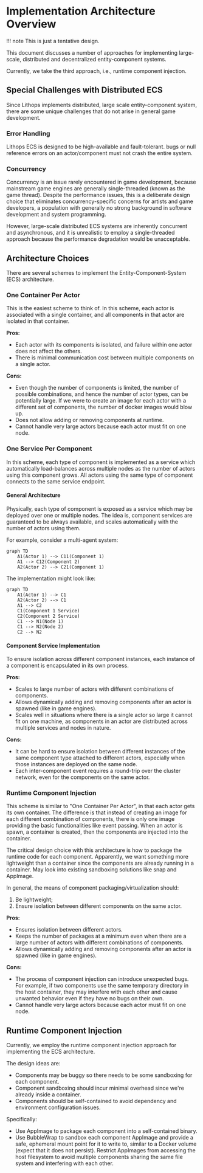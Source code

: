 # Implementation Architecture Overview

!!! note
    This is just a tentative design.

This document discusses a number of approaches
for implementing large-scale,
distributed and decentralized entity-component systems.

Currently, we take the third approach,
i.e., runtime component injection.

## Special Challenges with Distributed ECS

Since Lithops implements distributed, large scale entity-component system,
there are some unique challenges that do not arise in general game development.

### Error Handling

Lithops ECS is designed to be high-available and fault-tolerant.
bugs or null reference errors on an actor/component must not crash the entire system.

### Concurrency

Concurrency is an issue rarely encountered in game development,
because mainstream game engines are generally single-threaded
(known as the game thread).
Despite the performance issues,
this is a deliberate design choice
that eliminates concurrency-specific concerns
for artists and game developers,
a population with generally no strong background
in software development and system programming.

However, large-scale distributed ECS systems are
inherently concurrent and asynchronous,
and it is unrealistic to employ a single-threaded approach
because the performance degradation would be unacceptable.

## Architecture Choices

There are several schemes to implement the Entity-Component-System (ECS) architecture.

### One Container Per Actor

This is the easiest scheme to think of.
In this scheme,
each actor is associated with a single container,
and all components in that actor are isolated in that container.

**Pros:**

- Each actor with its components is isolated,
and failure within one actor does not affect the others.
- There is minimal communication cost between multiple components on a single actor.

**Cons:**

- Even though the number of components is limited,
the number of possible combinations,
and hence the number of actor types,
can be potentially large.
If we were to create an image for each actor with a different set of components,
the number of docker images would blow up.
- Does not allow adding or removing components at runtime.
- Cannot handle very large actors because each actor must fit on one node.

### One Service Per Component

In this scheme,
each type of component is implemented as a service
which automatically load-balances across multiple nodes
as the number of actors using this component grows.
All actors using the same type of component
connects to the same service endpoint.

#### General Architecture

Physically, each type of component is exposed as a service
which may be deployed over one or multiple nodes.
The idea is, component services are guaranteed to be always available,
and scales automatically with the number of actors using them.

For example, consider a multi-agent system:

```mermaid
graph TD
    A1(Actor 1) --> C11(Component 1)
    A1 --> C12(Component 2)
    A2(Actor 2) --> C21(Component 1)
```

The implementation might look like:

```mermaid
graph TD
    A1(Actor 1) --> C1
    A2(Actor 2) --> C1
    A1 --> C2
    C1(Component 1 Service)
    C2(Component 2 Service)
    C1 --> N1(Node 1)
    C1 --> N2(Node 2)
    C2 --> N2
```

#### Component Service Implementation

To ensure isolation across different component instances,
each instance of a component is encapsulated in its own process.

**Pros:**

- Scales to large number of actors with different combinations of components.
- Allows dynamically adding and removing components
  after an actor is spawned (like in game engines).
- Scales well in situations where
there is a single actor so large it cannot fit on one machine,
as components in an actor are distributed
across multiple services and nodes in nature.

**Cons:**

- It can be hard to ensure isolation between
  different instances of the same component type
  attached to different actors,
  especially when those instances are deployed on the same node.
- Each inter-component event requires a round-trip over the cluster network,
  even for the components on the same actor.

### Runtime Component Injection

This scheme is similar to "One Container Per Actor",
in that each actor gets its own container.
The difference is that instead of creating an image
for each different combination of components,
there is only one image providing the basic functionalities
like event passing.
When an actor is spawn,
a container is created,
then the components are injected into the container.

The critical design choice with this architecture is
how to package the runtime code for each component.
Apparently, we want something more lightweight than a container
since the components are already running in a container.
May look into existing sandboxing solutions like snap and AppImage.

In general, the means of component packaging/virtualization should:

1. Be lightweight;
2. Ensure isolation between different components on the same actor.

**Pros:**

- Ensures isolation between different actors.
- Keeps the number of packages at a minimum
even when there are a large number of actors
with different combinations of components.
- Allows dynamically adding and removing components
after an actor is spawned (like in game engines).

**Cons:**

- The process of component injection can introduce unexpected bugs.
For example, if two components use the same temporary directory in the host container,
they may interfere with each other and cause unwanted behavior even if they have no bugs on their own.
- Cannot handle very large actors because each actor must fit on one node.

## Runtime Component Injection

Currently, we employ the runtime component injection approach
for implementing the ECS architecture.

The design ideas are:

- Components may be buggy so there needs to be
some sandboxing for each component.
- Component sandboxing should incur minimal overhead
since we're already inside a container.
- Components should be self-contained to
avoid dependency and environment configuration issues.

Specifically:

- Use AppImage to package each component into a self-contained binary.
- Use BubbleWrap to sandbox each component AppImage
and provide a safe, ephemeral mount point for it to write to,
similar to a Docker volume (expect that it does not persist).
Restrict AppImages from accessing the host filesystem
to avoid multiple components sharing the same file system and interfering with each other.
